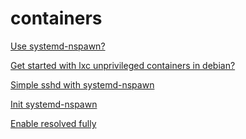 containers
==========

[Use systemd-nspawn?](http://github.com/enckse/nspawn-info)

[Get started with lxc unprivileged containers in debian?](lxc-unpriv-debian.md)

[Simple sshd with systemd-nspawn](sshd-nspawn.md)

[Init systemd-nspawn](init-nspawn.md)

[Enable resolved fully](resolved.md)
